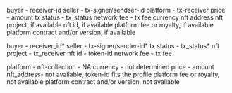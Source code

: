 buyer - receiver-id
seller - tx-signer/sendser-id
platform - tx-receiver
price - amount
tx status - tx_status
network fee - tx fee
currency
nft address
nft project, if available
nft id, if available
platform fee or royalty, if available
platform contract and/or version, if available


buyer - receiver_id*
seller - tx-signer/sender-id*
tx status - tx_status*
nft project - tx_receiver
nft id - token-id
network fee - tx fee


platform - nft-collection - NA
currency - not determined
price - amount
nft_address- not available, token-id fits the profile
platform fee or royalty, not available
platform contract and/or version, not available